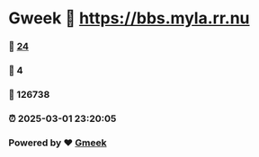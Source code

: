 # Gweek :link: https://bbs.myla.rr.nu 
### :page_facing_up: [24](https://bbs.myla.rr.nu/tag.html) 
### :speech_balloon: 4 
### :hibiscus: 126738 
### :alarm_clock: 2025-03-01 23:20:05 
### Powered by :heart: [Gmeek](https://github.com/Meekdai/Gmeek)
